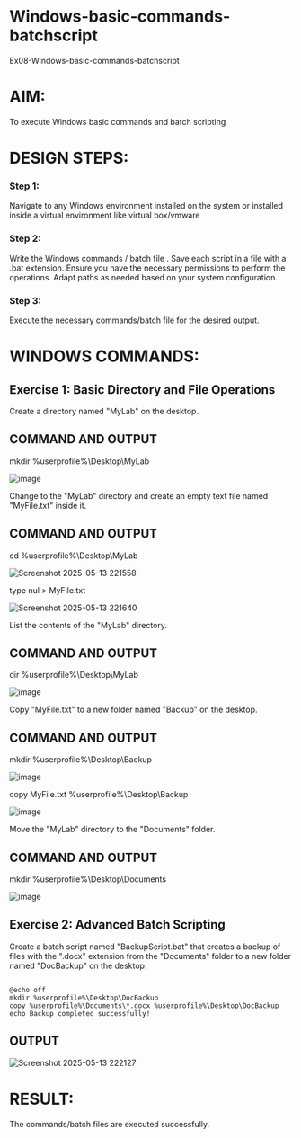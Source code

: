 # Windows-basic-commands-batchscript
Ex08-Windows-basic-commands-batchscript

# AIM:
To execute Windows basic commands and batch scripting

# DESIGN STEPS:

### Step 1:

Navigate to any Windows environment installed on the system or installed inside a virtual environment like virtual box/vmware 

### Step 2:

Write the Windows commands / batch file . Save each script in a file with a .bat extension. Ensure you have the necessary permissions to perform the operations. Adapt paths as needed based on your system configuration.
### Step 3:

Execute the necessary commands/batch file for the desired output. 

# WINDOWS COMMANDS:
## Exercise 1: Basic Directory and File Operations
Create a directory named "MyLab" on the desktop.


## COMMAND AND OUTPUT
mkdir %userprofile%\Desktop\MyLab

![image](https://github.com/user-attachments/assets/84bf044a-5c1d-4ba3-b1a4-3ba51a13c18b)

Change to the "MyLab" directory and create an empty text file named "MyFile.txt" inside it.


## COMMAND AND OUTPUT
cd %userprofile%\Desktop\MyLab

![Screenshot 2025-05-13 221558](https://github.com/user-attachments/assets/975a1835-bb3c-4ce7-b208-cec3f320a1e4)

type nul > MyFile.txt

![Screenshot 2025-05-13 221640](https://github.com/user-attachments/assets/d95cf2bd-a177-48b6-adb6-97684ffcb1b6)

List the contents of the "MyLab" directory.


## COMMAND AND OUTPUT
dir %userprofile%\Desktop\MyLab

![image](https://github.com/user-attachments/assets/15a2c38f-2bd5-49e5-9840-ac333873c9cb)

Copy "MyFile.txt" to a new folder named "Backup" on the desktop.

## COMMAND AND OUTPUT
mkdir %userprofile%\Desktop\Backup

![image](https://github.com/user-attachments/assets/2a4bceb9-95a4-4072-91d4-90272c047645)

copy MyFile.txt %userprofile%\Desktop\Backup

![image](https://github.com/user-attachments/assets/1f5c440c-a33f-4c5d-b1a7-fc98496e2157)

Move the "MyLab" directory to the "Documents" folder.


## COMMAND AND OUTPUT
mkdir %userprofile%\Desktop\Documents

![image](https://github.com/user-attachments/assets/b3a17a37-68fe-4535-8e3d-57bfa9a3f8c3)


## Exercise 2: Advanced Batch Scripting
Create a batch script named "BackupScript.bat" that creates a backup of files with the ".docx" extension from the "Documents" folder to a new folder named "DocBackup" on the desktop.


```

@echo off
mkdir %userprofile%\Desktop\DocBackup
copy %userprofile%\Documents\*.docx %userprofile%\Desktop\DocBackup
echo Backup completed successfully!
```




## OUTPUT

![Screenshot 2025-05-13 222127](https://github.com/user-attachments/assets/109eba64-6182-4e9e-8250-ec69b28d6493)



# RESULT:
The commands/batch files are executed successfully.




